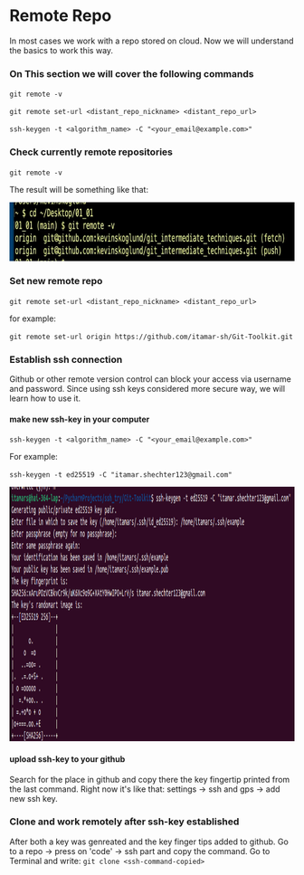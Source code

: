 # Remote Repo
In most cases we work with a repo stored on cloud. Now we will understand the basics to work this way.

### On This section we will cover the following commands

` git remote -v `

` git remote set-url <distant_repo_nickname> <distant_repo_url> `

` ssh-keygen -t <algorithm_name> -C "<your_email@example.com>" `


### Check currently remote repositories

` git remote -v `

The result will be something like that:

<img
  src="/images/remote_repo_images/1.png"
  alt="Alt text"
  title="Optional title"
  style="margin: 0 auto;" width="859" height="104">

### Set new remote repo
` git remote set-url <distant_repo_nickname> <distant_repo_url> `

for example:

` git remote set-url origin https://github.com/itamar-sh/Git-Toolkit.git `

### Establish ssh connection
Github or other remote version control can block your access via username and password. Since using ssh keys considered more secure way, we will learn how to use it.

#### make new ssh-key in your computer

` ssh-keygen -t <algorithm_name> -C "<your_email@example.com>" `

For example:

` ssh-keygen -t ed25519 -C "itamar.shechter123@gmail.com" `

<img
  src="/images/remote_repo_images/2.png"
  alt="Alt text"
  title="Optional title"
  style="margin: 0 auto;" width="1000" height="450">

#### upload ssh-key to your github
Search for the place in github and copy there the key fingertip printed from the last command.
Right now it's like that: settings -> ssh and gps -> add new ssh key.

### Clone and work remotely after ssh-key established
After both a key was genreated and the key finger tips added to github.
Go to a repo -> press on 'code' -> ssh part and copy the command.
Go to Terminal and write:
` git clone <ssh-command-copied> `
